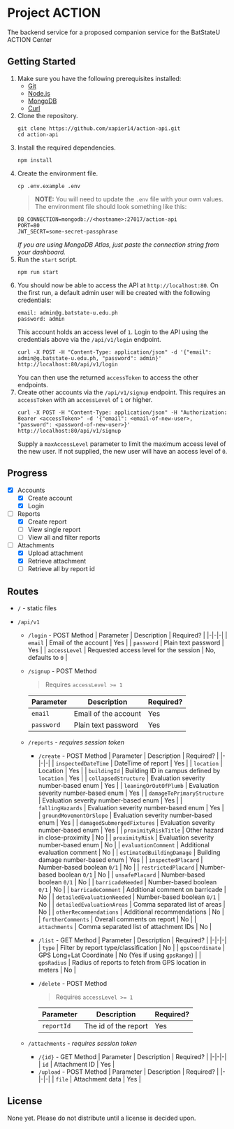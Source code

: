 # Project ACTION

The backend service for a proposed companion service for the BatStateU ACTION Center

## Getting Started

1. Make sure you have the following prerequisites installed:
   - [Git](https://git-scm.com/)
   - [Node.js](https://nodejs.org/en/)
   - [MongoDB](https://www.mongodb.com/)
   - [Curl](https://curl.haxx.se/)
1. Clone the repository.
   ```
   git clone https://github.com/xapier14/action-api.git
   cd action-api
   ```
1. Install the required dependencies.
   ```
   npm install
   ```
1. Create the environment file.
   ```
   cp .env.example .env
   ```
   > **NOTE:** You will need to update the `.env` file with your own values.
   > The environment file should look something like this:
   ```
   DB_CONNECTION=mongodb://<hostname>:27017/action-api
   PORT=80
   JWT_SECRT=some-secret-passphrase
   ```
   _If you are using MongoDB Atlas, just paste the connection string from your dashboard._
1. Run the `start` script.
   ```
   npm run start
   ```
1. You should now be able to access the API at `http://localhost:80`.
   On the first run, a default admin user will be created with the following credentials:
   ```
   email: admin@g.batstate-u.edu.ph
   password: admin
   ```
   This account holds an access level of `1`.
   Login to the API using the credentials above via the `/api/v1/login` endpoint.
   ```
   curl -X POST -H "Content-Type: application/json" -d '{"email": admin@g.batstate-u.edu.ph, "password": admin}' http://localhost:80/api/v1/login
   ```
   You can then use the returned `accessToken` to access the other endpoints.
1. Create other accounts via the `/api/v1/signup` endpoint.
   This requires an `accessToken` with an `accessLevel` of `1` or higher.
   ```
   curl -X POST -H "Content-Type: application/json" -H "Authorization: Bearer <accessToken>" -d '{"email": <email-of-new-user>, "password": <password-of-new-user>}' http://localhost:80/api/v1/signup
   ```
   Supply a `maxAccessLevel` parameter to limit the maximum access level of the new user.
   If not supplied, the new user will have an access level of `0`.

## Progress

- [x] Accounts
  - [x] Create account
  - [x] Login
- [ ] Reports
  - [x] Create report
  - [ ] View single report
  - [ ] View all and filter reports
- [ ] Attachments
  - [x] Upload attachment
  - [x] Retrieve attachment
  - [ ] Retrieve all by report id

## Routes

- `/` - static files
- `/api/v1`

  - `/login` - POST Method
    | Parameter | Description | Required? |
    |-|-|-|
    | `email` | Email of the account | Yes |
    | `password` | Plain text password | Yes |
    | `accessLevel` | Requested access level for the session | No, defaults to `0` |
  - `/signup` - POST Method

    > Requires `accessLevel >= 1`

    | Parameter  | Description          | Required? |
    | ---------- | -------------------- | --------- |
    | `email`    | Email of the account | Yes       |
    | `password` | Plain text password  | Yes       |

  - `/reports` - _requires session token_

    - `/create` - POST Method
      | Parameter | Description | Required? |
      |-|-|-|
      | `inspectedDateTime` | DateTime of report | Yes |
      | `location` | Location | Yes |
      | `buildingId` | Building ID in campus defined by `location` | Yes |
      | `collapsedStructure` | Evaluation severity number-based enum | Yes |
      | `leaningOrOutOfPlumb` | Evaluation severity number-based enum | Yes |
      | `damageToPrimaryStructure` | Evaluation severity number-based enum | Yes |
      | `fallingHazards` | Evaluation severity number-based enum | Yes |
      | `groundMovementOrSlope` | Evaluation severity number-based enum | Yes |
      | `damagedSubmergedFixtures` | Evaluation severity number-based enum | Yes |
      | `proximityRiskTitle` | Other hazard in close-proximity | No |
      | `proximityRisk` | Evaluation severity number-based enum | No |
      | `evaluationComment` | Additional evaluation comment | No |
      | `estimatedBuildingDamage` | Building damage number-based enum | Yes |
      | `inspectedPlacard` | Number-based boolean `0/1` | No |
      | `restrictedPlacard` | Number-based boolean `0/1` | No |
      | `unsafePlacard` | Number-based boolean `0/1` | No |
      | `barricadeNeeded` | Number-based boolean `0/1` | No |
      | `barricadeComment` | Additional comment on barricade | No |
      | `detailedEvaluationNeeded` | Number-based boolean `0/1` | No |
      | `detailedEvaluationAreas` | Comma separated list of areas | No |
      | `otherRecommendations` | Additional recommendations | No |
      | `furtherComments` | Overall comments on report | No |
      | `attachments` | Comma separated list of attachment IDs | No |
    - `/list` - GET Method
      | Parameter | Description | Required? |
      |-|-|-|
      | `type` | Filter by report type/classification | No |
      | `gpsCoordinate` | GPS Long+Lat Coordinate | No (Yes if using `gpsRange`) |
      | `gpsRadius` | Radius of reports to fetch from GPS location in meters | No |
    - `/delete` - POST Method

      > Requires `accessLevel >= 1`

      | Parameter  | Description          | Required? |
      | ---------- | -------------------- | --------- |
      | `reportId` | The id of the report | Yes       |

  - `/attachments` - _requires session token_
    - `/{id}` - GET Method
      | Parameter | Description | Required? |
      |-|-|-|
      | `id` | Attachment ID | Yes |
    - `/upload` - POST Method
      | Parameter | Description | Required? |
      |-|-|-|
      | `file` | Attachment data | Yes |

## License

None yet. Please do not distribute until a license is decided upon.
